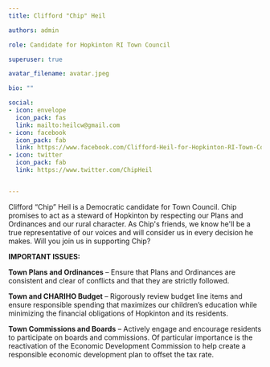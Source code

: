 ```yaml
---
title: Clifford "Chip" Heil

authors: admin

role: Candidate for Hopkinton RI Town Council

superuser: true

avatar_filename: avatar.jpeg

bio: ""

social:
- icon: envelope
  icon_pack: fas
  link: mailto:heilcw@gmail.com
- icon: facebook
  icon_pack: fab
  link: https://www.facebook.com/Clifford-Heil-for-Hopkinton-RI-Town-Council-104002208046356/
- icon: twitter
  icon_pack: fab
  link: https://www.twitter.com/ChipHeil


---
```

Clifford “Chip” Heil is a Democratic candidate for Town Council. Chip promises to act as a steward of Hopkinton by respecting our Plans and Ordinances and our rural character. As Chip's friends, we know he'll be a true representative of our voices and will consider us in every decision he makes. Will you join us in supporting Chip?

**IMPORTANT ISSUES:**

**Town Plans and Ordinances** – Ensure that Plans and Ordinances are consistent and clear of conflicts and that they are strictly followed.

**Town and CHARIHO Budget** – Rigorously review budget line items and ensure responsible spending that maximizes our children’s education while minimizing the financial obligations of Hopkinton and its residents.

**Town Commissions and Boards** – Actively engage and encourage residents to participate on boards and commissions. Of particular importance is the reactivation of the Economic Development Commission to help create a responsible economic development plan to offset the tax rate.

